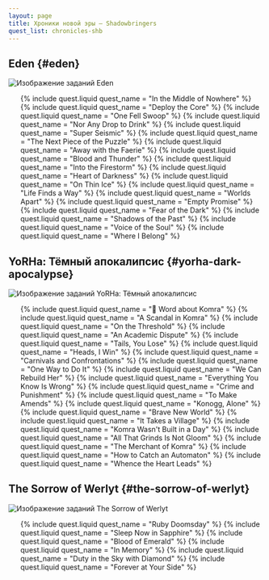 ```yaml
---
layout: page
title: Хроники новой эры — Shadowbringers
quest_list: chronicles-shb
---
```


## Eden {#eden}

![Изображение заданий Eden](https://lds-img.finalfantasyxiv.com/itemicon/3e/3e9f020f02fa2e0da9803108b6d697d59f52ce84.png)

<ul markdown="0">
	{% include quest.liquid quest_name = "In the Middle of Nowhere" %}
	{% include quest.liquid quest_name = "Deploy the Core" %}
	{% include quest.liquid quest_name = "One Fell Swoop" %}
	{% include quest.liquid quest_name = "Nor Any Drop to Drink" %}
	{% include quest.liquid quest_name = "Super Seismic" %}
	{% include quest.liquid quest_name = "The Next Piece of the Puzzle" %}
	{% include quest.liquid quest_name = "Away with the Faerie" %}
	{% include quest.liquid quest_name = "Blood and Thunder" %}
	{% include quest.liquid quest_name = "Into the Firestorm" %}
	{% include quest.liquid quest_name = "Heart of Darkness" %}
	{% include quest.liquid quest_name = "On Thin Ice" %}
	{% include quest.liquid quest_name = "Life Finds a Way" %}
	{% include quest.liquid quest_name = "Worlds Apart" %}
	{% include quest.liquid quest_name = "Empty Promise" %}
	{% include quest.liquid quest_name = "Fear of the Dark" %}
	{% include quest.liquid quest_name = "Shadows of the Past" %}
	{% include quest.liquid quest_name = "Voice of the Soul" %}
	{% include quest.liquid quest_name = "Where I Belong" %}
</ul>

## YoRHa: Тёмный апокалипсис {#yorha-dark-apocalypse}

![Изображение заданий YoRHa: Тёмный апокалипсис](https://lds-img.finalfantasyxiv.com/itemicon/27/27c43b136598849945edcd582e80736daa7b23d9.png)

<ul markdown="0">
	{% include quest.liquid quest_name = " Word about Komra" %}
	{% include quest.liquid quest_name = "A Scandal in Komra" %}
	{% include quest.liquid quest_name = "On the Threshold" %}
	{% include quest.liquid quest_name = "An Academic Dispute" %}
	{% include quest.liquid quest_name = "Tails, You Lose" %}
	{% include quest.liquid quest_name = "Heads, I Win" %}
	{% include quest.liquid quest_name = "Carnivals and Confrontations" %}
	{% include quest.liquid quest_name = "One Way to Do It" %}
	{% include quest.liquid quest_name = "We Can Rebuild Her" %}
	{% include quest.liquid quest_name = "Everything You Know Is Wrong" %}
	{% include quest.liquid quest_name = "Crime and Punishment" %}
	{% include quest.liquid quest_name = "To Make Amends" %}
	{% include quest.liquid quest_name = "Konogg, Alone" %}
	{% include quest.liquid quest_name = "Brave New World" %}
	{% include quest.liquid quest_name = "It Takes a Village" %}
	{% include quest.liquid quest_name = "Komra Wasn't Built in a Day" %}
	{% include quest.liquid quest_name = "All That Grinds Is Not Gloom" %}
	{% include quest.liquid quest_name = "The Merchant of Komra" %}
	{% include quest.liquid quest_name = "How to Catch an Automaton" %}
	{% include quest.liquid quest_name = "Whence the Heart Leads" %}
</ul>

## The Sorrow of Werlyt {#the-sorrow-of-werlyt}

![Изображение заданий The Sorrow of Werlyt](https://lds-img.finalfantasyxiv.com/itemicon/f7/f77c106ec7aca7ff32458de66b951c65ed7753a8.png)

<ul markdown="0">
	{% include quest.liquid quest_name = "Ruby Doomsday" %}
	{% include quest.liquid quest_name = "Sleep Now in Sapphire" %}
	{% include quest.liquid quest_name = "Blood of Emerald" %}
	{% include quest.liquid quest_name = "In Memory" %}
	{% include quest.liquid quest_name = "Duty in the Sky with Diamond" %}
	{% include quest.liquid quest_name = "Forever at Your Side" %}
</ul>